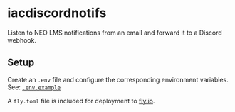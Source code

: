 # iacdiscordnotifs

Listen to NEO LMS notifications from an email and forward it to a Discord webhook.

## Setup

Create an `.env` file and configure the corresponding environment variables. See: [`.env.example`](./.env.example)

A `fly.toml` file is included for deployment to [fly.io](https://fly.io/).

